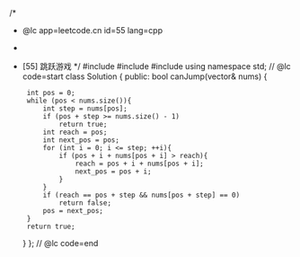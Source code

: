 /*
 * @lc app=leetcode.cn id=55 lang=cpp
 *
 * [55] 跳跃游戏
 */
#include<iostream>
#include<vector>
#include<algorithm>
using namespace std;
// @lc code=start
class Solution {
public:
    bool canJump(vector<int>& nums) {

        int pos = 0;
        while (pos < nums.size()){
            int step = nums[pos];
            if (pos + step >= nums.size() - 1)
                return true;
            int reach = pos;
            int next_pos = pos;
            for (int i = 0; i <= step; ++i){
                if (pos + i + nums[pos + i] > reach){
                    reach = pos + i + nums[pos + i];
                    next_pos = pos + i;
                }
            }
            if (reach == pos + step && nums[pos + step] == 0)
                return false;
            pos = next_pos;
        }
        return true;
    }
};
// @lc code=end